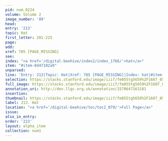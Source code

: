 ```yaml
---
pid: num_0224
volume: Volume 2
image_number: '89'
head: 
entry: '213'
topic: Hat
first_letter: 201-225
page: 
add: 
xref: 785 [PAGE_MISSING]
see: 
index: "<a href='/digital-beehive/index2/index_1766/'>hat</a>"
item: "#item-8d47182a9"
unparsed: 
line: 'Entry: 213|Topic: Hat|Xref: 785 [PAGE_MISSING]|Index: hat|#item-8d47182a9'
selection: https://stacks.stanford.edu/image/iiif/fm855tg5659%2F1607_0556/336,3181,2965,687/full/0/default.jpg
full_image: https://stacks.stanford.edu/image/iiif/fm855tg5659%2F1607_0556/full/full/0/default.jpg
annotation_uri: http://dev.llgc.org.uk/annotation/1570647163181
insertion: 
thumbnail: https://stacks.stanford.edu/image/iiif/fm855tg5659%2F1607_0556/336,3181,600,180/250,/0/default.jpg
label: 213. Hat
location: "<a href='/digital-beehive/toc/toc2_079/'>Full Page</a>"
issue: 
also_in_entry: 
order: '223'
layout: alpha_item
collection: num1
---
```

